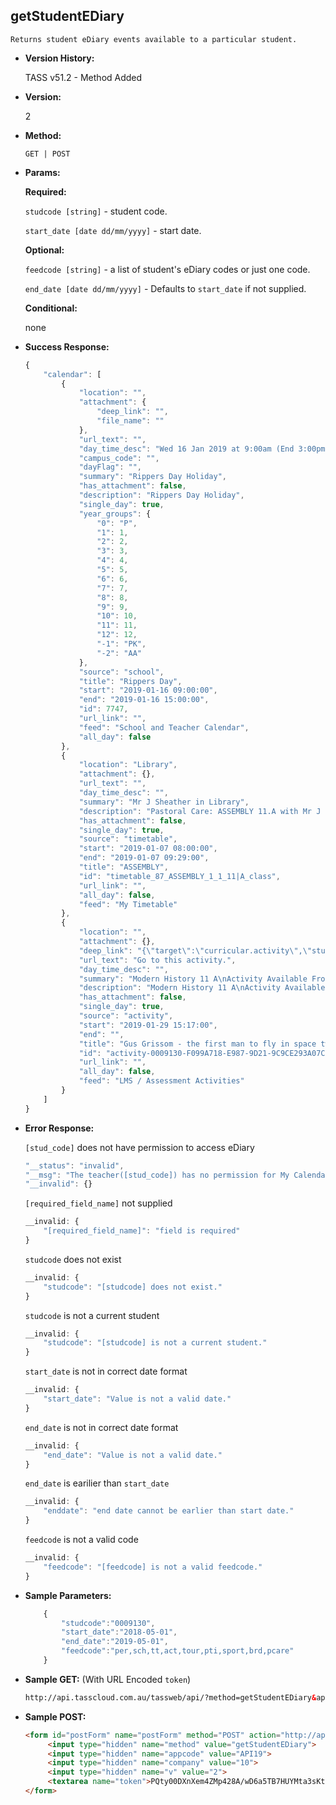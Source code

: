 **getStudentEDiary**
----
	Returns student eDiary events available to a particular student.
	
* **Version History:**

	TASS v51.2 - Method Added

* **Version:**

	2

* **Method:**

	`GET | POST`
	
*  **Params:**

	**Required:**

	`studcode [string]` - student code.

	`start_date [date dd/mm/yyyy]` - start date.

	**Optional:**

	`feedcode [string]` - a list of student's eDiary codes or just one code.

	`end_date [date dd/mm/yyyy]` - Defaults to `start_date` if not supplied.

	**Conditional:**
	
	none

* **Success Response:**

	```javascript
	{
		"calendar": [
			{
				"location": "",
				"attachment": {
					"deep_link": "",
					"file_name": ""
				},
				"url_text": "",
				"day_time_desc": "Wed 16 Jan 2019 at 9:00am (End 3:00pm)",
				"campus_code": "",
				"dayFlag": "",
				"summary": "Rippers Day Holiday",
				"has_attachment": false,
				"description": "Rippers Day Holiday",
				"single_day": true,
				"year_groups": {
					"0": "P",
					"1": 1,
					"2": 2,
					"3": 3,
					"4": 4,
					"5": 5,
					"6": 6,
					"7": 7,
					"8": 8,
					"9": 9,
					"10": 10,
					"11": 11,
					"12": 12,
					"-1": "PK",
					"-2": "AA"
				},
				"source": "school",
				"title": "Rippers Day",
				"start": "2019-01-16 09:00:00",
				"end": "2019-01-16 15:00:00",
				"id": 7747,
				"url_link": "",
				"feed": "School and Teacher Calendar",
				"all_day": false
			},
			{
				"location": "Library",
				"attachment": {},
				"url_text": "",
				"day_time_desc": "",
				"summary": "Mr J Sheather in Library",
				"description": "Pastoral Care: ASSEMBLY 11.A with Mr J Sheather",
				"has_attachment": false,
				"single_day": true,
				"source": "timetable",
				"start": "2019-01-07 08:00:00",
				"end": "2019-01-07 09:29:00",
				"title": "ASSEMBLY",
				"id": "timetable_87_ASSEMBLY_1_1_11|A_class",
				"url_link": "",
				"all_day": false,
				"feed": "My Timetable"
			},
			{
				"location": "",
				"attachment": {},
				"deep_link": "{\"target\":\"curricular.activity\",\"studcode\":\"0009130\",\"activity_assign_id\":\"4645\",\"prod_menu\":\"N\"}",
				"url_text": "Go to this activity.",
				"day_time_desc": "",
				"summary": "Modern History 11 A\nActivity Available From: Tue 29 Jan 2019 at 03:17 PM",
				"description": "Modern History 11 A\nActivity Available From: Tue 29 Jan 2019 at 03:17 PM",
				"has_attachment": false,
				"single_day": true,
				"source": "activity",
				"start": "2019-01-29 15:17:00",
				"end": "",
				"title": "Gus Grissom - the first man to fly in space twice.",
				"id": "activity-0009130-F099A718-E987-9D21-9C9CE293A07CB16B-4645",
				"url_link": "",
				"all_day": false,
				"feed": "LMS / Assessment Activities"
			}
		]
	}
	```
 
* **Error Response:**

	`[stud_code]` does not have permission to access eDiary
	```javascript
	"__status": "invalid",
	"__msg": "The teacher([stud_code]) has no permission for My Calendar(eDiary).",
	"__invalid": {}
	```

	`[required_field_name]` not supplied
	```javascript
	__invalid: {
		"[required_field_name]": "field is required"
	}
	```

	`studcode` does not exist
	```javascript
	__invalid: {
		"studcode": "[studcode] does not exist."
	}
	```

	`studcode` is not a current student
	```javascript
	__invalid: {
		"studcode": "[studcode] is not a current student."
	}
	```

	`start_date` is not in correct date format
	```javascript
	__invalid: {
		"start_date": "Value is not a valid date."
	}
	```

	`end_date` is not in correct date format
	```javascript
	__invalid: {
		"end_date": "Value is not a valid date."
	}
	```

	`end_date` is earilier than `start_date`
	```javascript
	__invalid: {
		"enddate": "end date cannot be earlier than start date."
	}
	```

	`feedcode` is not a valid code
	```javascript
	__invalid: {
		"feedcode": "[feedcode] is not a valid feedcode."
	}
	```

* **Sample Parameters:**

	```javascript
		{
			"studcode":"0009130",
			"start_date":"2018-05-01",
			"end_date":"2019-05-01",
			"feedcode":"per,sch,tt,act,tour,pti,sport,brd,pcare"
		}
	```

* **Sample GET:** (With URL Encoded `token`)

	```HTML
	http://api.tasscloud.com.au/tassweb/api/?method=getStudentEDiary&appcode=API19&company=10&v=2&token=PQty00DXnXem4ZMp428A%2FwD6a5TB7HUYMta3sKtv89XwPsa%2FeB2RtUrAA5%2FWSxTA%2F%2Bm30VOCYMahvOVWTkTOmFJKzT8N67mvjRyULtu51I4%3D
	```
	
* **Sample POST:**

	```HTML
	<form id="postForm" name="postForm" method="POST" action="http://api.tasscloud.com.au/tassweb/api/">
		 <input type="hidden" name="method" value="getStudentEDiary">
		 <input type="hidden" name="appcode" value="API19">
		 <input type="hidden" name="company" value="10">
		 <input type="hidden" name="v" value="2">
		 <textarea name="token">PQty00DXnXem4ZMp428A/wD6a5TB7HUYMta3sKtv89XwPsa/eB2RtUrAA5/WSxTA/+m30VOCYMahvOVWTkTOmFJKzT8N67mvjRyULtu51I4=</textarea>
	</form>
	```
